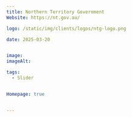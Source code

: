 ```yaml
---
title: Northern Territory Government
Website: https://nt.gov.au/

logo: /static/img/clients/logos/ntg-logo.png

date: 2025-03-20


image: 
imageAlt: 

tags:
  - Slider


Homepage: true


---
```




